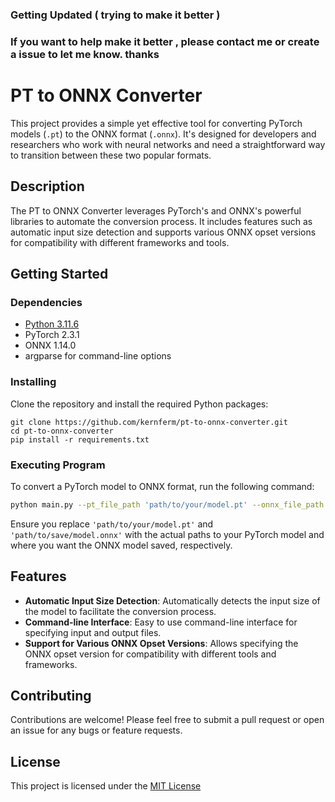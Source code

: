 ### Getting Updated ( trying to make it better )
### If you want to help make it better , please contact me or create a issue to let me know. thanks

# PT to ONNX Converter

This project provides a simple yet effective tool for converting PyTorch models (`.pt`) to the ONNX format (`.onnx`). It's designed for developers and researchers who work with neural networks and need a straightforward way to transition between these two popular formats.

## Description

The PT to ONNX Converter leverages PyTorch's and ONNX's powerful libraries to automate the conversion process. It includes features such as automatic input size detection and supports various ONNX opset versions for compatibility with different frameworks and tools.

## Getting Started

### Dependencies

- [Python 3.11.6](https://github.com/KernFerm/Py3.11.6installer) 
- PyTorch 2.3.1
- ONNX 1.14.0
- argparse for command-line options

### Installing

Clone the repository and install the required Python packages:

```
git clone https://github.com/kernferm/pt-to-onnx-converter.git
cd pt-to-onnx-converter
pip install -r requirements.txt
```

### Executing Program

To convert a PyTorch model to ONNX format, run the following command:

```bash
python main.py --pt_file_path 'path/to/your/model.pt' --onnx_file_path 'path/to/save/model.onnx'
```

Ensure you replace `'path/to/your/model.pt'` and `'path/to/save/model.onnx'` with the actual paths to your PyTorch model and where you want the ONNX model saved, respectively.

## Features

- **Automatic Input Size Detection**: Automatically detects the input size of the model to facilitate the conversion process.
- **Command-line Interface**: Easy to use command-line interface for specifying input and output files.
- **Support for Various ONNX Opset Versions**: Allows specifying the ONNX opset version for compatibility with different tools and frameworks.

## Contributing

Contributions are welcome! Please feel free to submit a pull request or open an issue for any bugs or feature requests.

## License

This project is licensed under the [MIT License](https://github.com/KernFerm/Pt_Onnx_Converter/blob/main/LICENSE)
